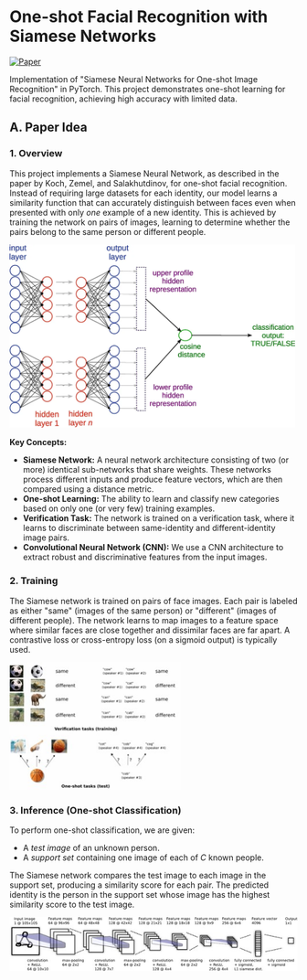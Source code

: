 # One-shot Facial Recognition with Siamese Networks

[![Paper](https://img.shields.io/badge/paper-arXiv-red)](https://www.cs.cmu.edu/~rsalakhu/papers/oneshot1.pdf)  

Implementation of "Siamese Neural Networks for One-shot Image Recognition" in PyTorch.  This project demonstrates one-shot learning for facial recognition, achieving high accuracy with limited data.

## A. Paper Idea

### 1. Overview

This project implements a Siamese Neural Network, as described in the paper by Koch, Zemel, and Salakhutdinov, for one-shot facial recognition.  Instead of requiring large datasets for each identity, our model learns a similarity function that can accurately distinguish between faces even when presented with only *one* example of a new identity.  This is achieved by training the network on pairs of images, learning to determine whether the pairs belong to the same person or different people.

<img src="./images/overviewSNN.webp" width="500">  <!-- Thay thế bằng hình ảnh tổng quan về mạng Siamese, nếu có -->

**Key Concepts:**

*   **Siamese Network:**  A neural network architecture consisting of two (or more) identical sub-networks that share weights.  These networks process different inputs and produce feature vectors, which are then compared using a distance metric.
*   **One-shot Learning:**  The ability to learn and classify new categories based on only one (or very few) training examples.
*   **Verification Task:**  The network is trained on a verification task, where it learns to discriminate between same-identity and different-identity image pairs.
*   **Convolutional Neural Network (CNN):**  We use a CNN architecture to extract robust and discriminative features from the input images.

### 2. Training

The Siamese network is trained on pairs of face images.  Each pair is labeled as either "same" (images of the same person) or "different" (images of different people). The network learns to map images to a feature space where similar faces are close together and dissimilar faces are far apart.  A contrastive loss or cross-entropy loss (on a sigmoid output) is typically used.

<img src="./images/SNN-Training.jpg" width="300"> 

### 3. Inference (One-shot Classification)

To perform one-shot classification, we are given:

*   A *test image* of an unknown person.
*   A *support set* containing one image of each of *C* known people.

The Siamese network compares the test image to each image in the support set, producing a similarity score for each pair. The predicted identity is the person in the support set whose image has the highest similarity score to the test image.

<img src="./images/SNN-Inference.jpg" width="600"> <!-- Thay bằng hình ảnh mô tả quá trình inference -->

<!-- ## B. Instructions

### 1. Data Preparation

This project utilizes the LFW (Labeled Faces in the Wild) dataset, modified for one-shot learning.  You can download a preprocessed version of the dataset here: [data](https://drive.google.com/file/d/1w1YDoRdDsdLhm3xiH2HQj0C_z-CHtowt)

*The structure of the download folder:* -->